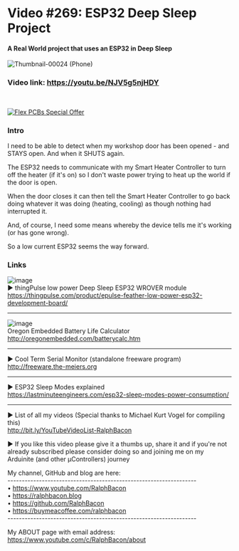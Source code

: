 # Video #269: ESP32 Deep Sleep Project
#### A Real World project that uses an ESP32 in Deep Sleep  
![Thumbnail-00024 (Phone)](https://user-images.githubusercontent.com/20911308/236845987-85f29879-7de7-4652-9307-35f5792a9c5e.png)  

### Video link: https://youtu.be/NJV5g5njHDY  
<br>  

[![Flex PCBs Special Offer](https://user-images.githubusercontent.com/20911308/226928395-0f7add24-e5ca-4b13-a819-d330ae9f5f77.gif "PCBWay - up to 60% off Flex/Rigid PCBs")](https://pcbway.com/)  

### Intro  
I need to be able to detect when my workshop door has been opened - and STAYS open. And when it SHUTS again. 

The ESP32 needs to communicate with my Smart Heater Controller to turn off the heater (if it's on) so I don't waste power trying to heat up the world if the door is open.

When the door closes it can then tell the Smart Heater Controller to go back doing whatever it was doing (heating, cooling) as though nothing had interrupted it.

And, of course, I need some means whereby the device tells me it's working (or has gone wrong).  

So a low current ESP32 seems the way forward.  

### Links  
![image](https://user-images.githubusercontent.com/20911308/236849220-8723ed28-25b6-4a1e-873b-3a7556139c7c.png)  
► thingPulse low power Deep Sleep ESP32 WROVER module  
https://thingpulse.com/product/epulse-feather-low-power-esp32-development-board/  

---

![image](https://user-images.githubusercontent.com/20911308/236849893-011521bb-4401-4058-b457-e0b3787d01e5.png)  
Oregon Embedded Battery Life Calculator  
http://oregonembedded.com/batterycalc.htm

---

► Cool Term Serial Monitor (standalone freeware program)  
http://freeware.the-meiers.org  

---

► ESP32 Sleep Modes explained  
https://lastminuteengineers.com/esp32-sleep-modes-power-consumption/  

---

► List of all my videos
(Special thanks to Michael Kurt Vogel for compiling this)  
http://bit.ly/YouTubeVideoList-RalphBacon

► If you like this video please give it a thumbs up, share it and if you're not already subscribed please consider doing so and joining me on my Arduinite (and other μControllers) journey

My channel, GitHub and blog are here:  
\------------------------------------------------------------------  
• https://www.youtube.com/RalphBacon  
• https://ralphbacon.blog  
• https://github.com/RalphBacon  
• https://buymeacoffee.com/ralphbacon  
\------------------------------------------------------------------

My ABOUT page with email address: https://www.youtube.com/c/RalphBacon/about
